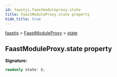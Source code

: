 ```yaml
---
id: faastjs.faastmoduleproxy.state
title: FaastModuleProxy.state property
hide_title: true
---
```

[faastjs](./faastjs.md) &gt; [FaastModuleProxy](./faastjs.faastmoduleproxy.md) &gt; [state](./faastjs.faastmoduleproxy.state.md)

## FaastModuleProxy.state property

<b>Signature:</b>

```typescript
readonly state: S;
```
